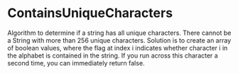 # ContainsUniqueCharacters
Algorithm to determine if a string has all unique characters.
There cannot be a String with more than 256 unique characters.
Solution is to create an array of boolean values, where the flag at index i indicates
whether character i in the alphabet is contained in the string. If you run across this
character a second time, you can immediately return false.
